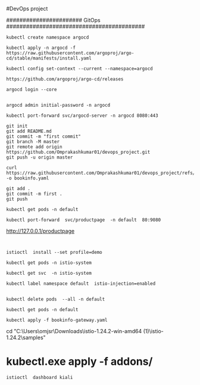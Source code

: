 #DevOps project

####################### GitOps ##########################################
```
kubectl create namespace argocd
```
```
kubectl apply -n argocd -f https://raw.githubusercontent.com/argoproj/argo-cd/stable/manifests/install.yaml
```
```
kubectl config set-context --current --namespace=argocd
```
```
https://github.com/argoproj/argo-cd/releases
```
```
argocd login --core
```
```

argocd admin initial-password -n argocd
```

```
kubectl port-forward svc/argocd-server -n argocd 8080:443
```


```
git init
git add README.md
git commit -m "first commit"
git branch -M master
git remote add origin https://github.com/Omprakashkumar01/devops_project.git
git push -u origin master
```
```
curl https://raw.githubusercontent.com/Omprakashkumar01/devops_project/refs/heads/main/bookinfo.yaml  -o bookinfo.yaml
```

```
git add .
git commit -m first .
git push
```
```
kubectl get pods -n default
```
```
kubectl port-forward  svc/productpage  -n default  80:9080
```

http://127.0.0.1/productpage



```


istioctl  install --set profile=demo
```
```
kubectl get pods -n istio-system
```
```
kubectl get svc  -n istio-system
```
```
kubectl label namespace default  istio-injection=enabled
```
```

kubectl delete pods  --all -n default
```
```
kubectl get pods -n default
```
```
kubectl apply -f bookinfo-gateway.yaml
```




cd "C:\Users\omjsr\Downloads\istio-1.24.2-win-amd64 (1)\istio-1.24.2\samples"
# kubectl.exe  apply -f addons/
```
istioctl  dashboard kiali
```














